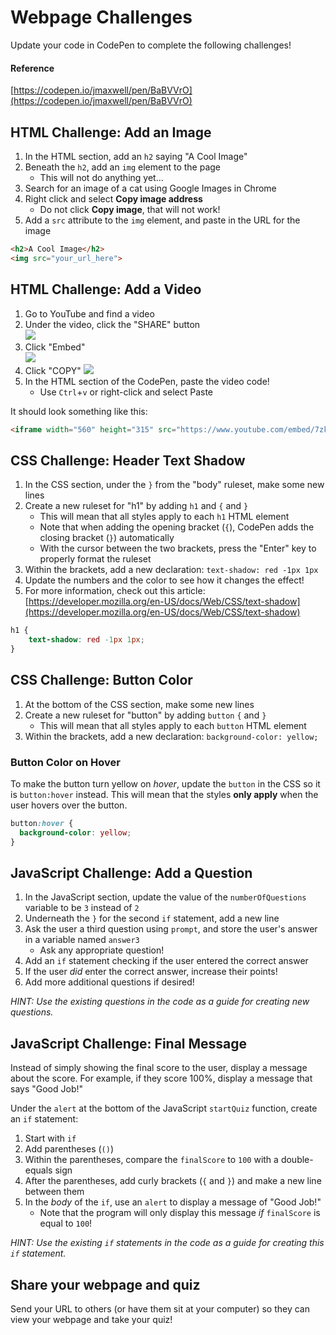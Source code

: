 # Webpage Challenges
Update your code in CodePen to complete the following challenges!

#### Reference
[https://codepen.io/jmaxwell/pen/BaBVVrO](https://codepen.io/jmaxwell/pen/BaBVVrO)

## HTML Challenge: Add an Image
1. In the HTML section, add an `h2` saying "A Cool Image"
1. Beneath the `h2`, add an `img` element to the page
    - This will not do anything yet...
1. Search for an image of a cat using Google Images in Chrome
1. Right click and select **Copy image address**
    - Do not click **Copy image**, that will not work!
1. Add a `src` attribute to the `img` element, and paste in the URL for the image

```html
<h2>A Cool Image</h2>
<img src="your_url_here">
```

## HTML Challenge: Add a Video
1. Go to YouTube and find a video
1. Under the video, click the "SHARE" button  
    ![](https://i.imgur.com/6rOqJb3.png)  
1. Click "Embed"  
    ![](https://i.imgur.com/OPzkSc2.png)  
1. Click "COPY"
    ![](https://i.imgur.com/barvOys.png)
1. In the HTML section of the CodePen, paste the video code!
    - Use `Ctrl`+`v` or right-click and select Paste

It should look something like this:
```html
<iframe width="560" height="315" src="https://www.youtube.com/embed/7zkX6kfnWbk" frameborder="0" allow="accelerometer; autoplay; encrypted-media; gyroscope; picture-in-picture" allowfullscreen></iframe>
```

## CSS Challenge: Header Text Shadow
1. In the CSS section, under the `}` from the "body" ruleset, make some new lines
1. Create a new ruleset for "h1" by adding `h1` and `{` and `}`
    - This will mean that all styles apply to each `h1` HTML element
    - Note that when adding the opening bracket (`{`), CodePen adds the closing bracket (`}`) automatically
    - With the cursor between the two brackets, press the "Enter" key to properly format the ruleset
1. Within the brackets, add a new declaration: `text-shadow: red -1px 1px`
1. Update the numbers and the color to see how it changes the effect!
1. For more information, check out this article: [https://developer.mozilla.org/en-US/docs/Web/CSS/text-shadow](https://developer.mozilla.org/en-US/docs/Web/CSS/text-shadow)

```css
h1 {
    text-shadow: red -1px 1px;
}
```

## CSS Challenge: Button Color
1. At the bottom of the CSS section, make some new lines
1. Create a new ruleset for "button" by adding `button` `{` and `}`
    - This will mean that all styles apply to each `button` HTML element
1. Within the brackets, add a new declaration: `background-color: yellow;`

### Button Color on Hover
To make the button turn yellow on _hover_, update the `button` in the CSS so it is `button:hover` instead. This will mean that the styles **only apply** when the user hovers over the button.

```css
button:hover {
  background-color: yellow;
}
```

## JavaScript Challenge: Add a Question
1. In the JavaScript section, update the value of the `numberOfQuestions` variable to be `3` instead of `2`
1. Underneath the `}` for the second `if` statement, add a new line
1. Ask the user a third question using `prompt`, and store the user's answer in a variable named `answer3`
    - Ask any appropriate question!
1. Add an `if` statement checking if the user entered the correct answer
1. If the user _did_ enter the correct answer, increase their points!
1. Add more additional questions if desired!

_HINT: Use the existing questions in the code as a guide for creating new questions._

## JavaScript Challenge: Final Message
Instead of simply showing the final score to the user, display a message about the score. For example, if they score 100%, display a message that says "Good Job!"

Under the `alert` at the bottom of the JavaScript `startQuiz` function, create an `if` statement:
1. Start with `if`
1. Add parentheses (`()`)
1. Within the parentheses, compare the `finalScore` to `100` with a double-equals sign
1. After the parentheses, add curly brackets (`{` and `}`) and make a new line between them
1. In the _body_ of the `if`, use an `alert` to display a message of "Good Job!"
    - Note that the program will only display this message _if_ `finalScore` is equal to `100`!

_HINT: Use the existing `if` statements in the code as a guide for creating this `if` statement._

## Share your webpage and quiz
Send your URL to others (or have them sit at your computer) so they can view your webpage and take your quiz!


